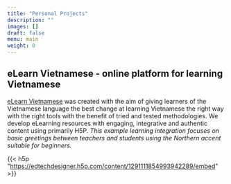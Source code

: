 ```yaml
---
title: "Personal Projects"
description: ""
images: []
draft: false
menu: main
weight: 0
---
```


## eLearn Vietnamese - online platform for learning Vietnamese
[eLearn Vietnamese](https://www.elearnvietnamese.com/) was created with the aim of giving learners of the Vietnamese language the best change at learning Vietnamese the right way with the right tools with the benefit of tried and tested methodologies. We develop eLearning resources with engaging, integrative and authentic content using primarily H5P.
*This example learning integration focuses on basic greetings between teachers and students using the Northern accent suitable for beginners.*

{{< h5p "https://edtechdesigner.h5p.com/content/1291111854993942289/embed" >}}
